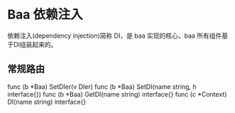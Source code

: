 # Baa 依赖注入

依赖注入(dependency injection)简称 DI，是 baa 实现的核心，baa 所有组件基于DI组装起来的。

## 常规路由

func (b *Baa) SetDIer(v DIer)
func (b *Baa) SetDI(name string, h interface{})
func (b *Baa) GetDI(name string) interface{}
func (c *Context) DI(name string) interface{}
